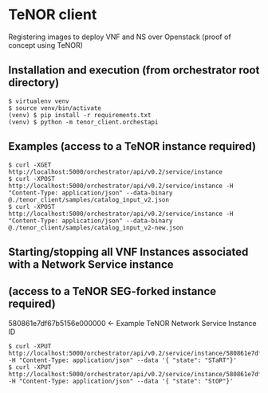 # TeNOR client

Registering images to deploy VNF and NS over Openstack (proof of concept using TeNOR)

## Installation and execution (from orchestrator root directory)

```
$ virtualenv venv
$ source venv/bin/activate
(venv) $ pip install -r requirements.txt
(venv) $ python -m tenor_client.orchestapi
```

## Examples (access to a TeNOR instance required)

```
$ curl -XGET http://localhost:5000/orchestrator/api/v0.2/service/instance
$ curl -XPOST http://localhost:5000/orchestrator/api/v0.2/service/instance -H "Content-Type: application/json" --data-binary @./tenor_client/samples/catalog_input_v2.json
$ curl -XPOST http://localhost:5000/orchestrator/api/v0.2/service/instance -H "Content-Type: application/json" --data-binary @./tenor_client/samples/catalog_input_v2-new.json
```

## Starting/stopping all VNF Instances associated with a Network Service instance
## (access to a TeNOR SEG-forked instance required)

580861e7df67b5156e000000 <- Example TeNOR Network Service Instance ID

```
$ curl -XPUT http://localhost:5000/orchestrator/api/v0.2/service/instance/580861e7df67b5156e000000/state -H "Content-Type: application/json" --data '{ "state": "STaRT"}'
$ curl -XPUT http://localhost:5000/orchestrator/api/v0.2/service/instance/580861e7df67b5156e000000/state -H "Content-Type: application/json" --data '{ "state": "StOP"}'
```

